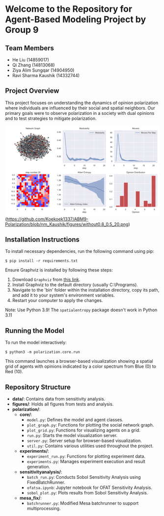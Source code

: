 # Welcome to the Repository for Agent-Based Modeling Project by Group 9

## Team Members
- He Liu (14859017)
- Qi Zhang (14813068)
- Ziya Alim Sungqar (14904950)
- Ravi Sharma Kaushik (14332744)

## Project Overview
This project focuses on understanding the dynamics of opinion polarization where individuals are influenced by their social and spatial neighbors. Our primary goals were to observe polarization in a society with dual opinions and to test strategies to mitigate polarization.


![Opinion Polarization with cross connection (conformity=0.8)](figures/without0.8_0.5_20.png)(https://github.com/Koekoek1337/ABM9-Polarization/blob/nm_Kaushik/figures/without0.8_0.5_20.png)


## Installation Instructions
To install necessary dependencies, run the following command using pip:
```
$ pip install -r requirements.txt
```
Ensure Graphviz is installed by following these steps:
1. Download `Graphviz` from [this link](https://gitlab.com/api/v4/projects/4207231/packages/generic/graphviz-releases/11.0.0/windows_10_cmake_Release_graphviz-install-11.0.0-win64.exe).
2. Install Graphviz to the default directory (usually C:\Programs).
3. Navigate to the 'bin' folder within the installation directory, copy its path, and add it to your system's environment variables.
4. Restart your computer to apply the changes.

Note: Use Python 3.9! The `spatialentropy` package doesn't work in Python 3.11
## Running the Model
To run the model interactively:
```
$ python3 -m polarization.core.run
```

This command launches a browser-based visualization showing a spatial grid of agents with opinions indicated by a color spectrum from Blue (0) to Red (10).

## Repository Structure
- **data/**: Contains data from sensitivity analysis.
- **figures/**: Holds all figures from tests and analysis.
- **polarization/**:
  - **core/**:
    - `model.py`: Defines the model and agent classes.
    - `plot_graph.py`: Functions for plotting the social network graph.
    - `plot_grid.py`: Functions for visualizing agents on a grid.
    - `run.py`: Starts the model visualization server.
    - `server.py`: Server setup for browser-based visualization.
    - `util.py`: Contains various utilities used throughout the project.
  - **experiments/**:
    - `experiment_run.py`: Functions for plotting experiment data.
    - `experiments.py`: Manages experiment execution and result generation.
  - **sensitivityanalysis/**:
    - `batch_run.py`: Conducts Sobol Sensitivity Analysis using FixedBatchRunner.
    - `ofatsa.ipynb`: Jupyter notebook for OFAT Sensitivity Analysis.
    - `sobol_plot.py`: Plots results from Sobol Sensitivity Analysis.
  - **mesa_fix/**:
    - `batchrunner.py`: Modified Mesa batchrunner to support multiprocessing.

